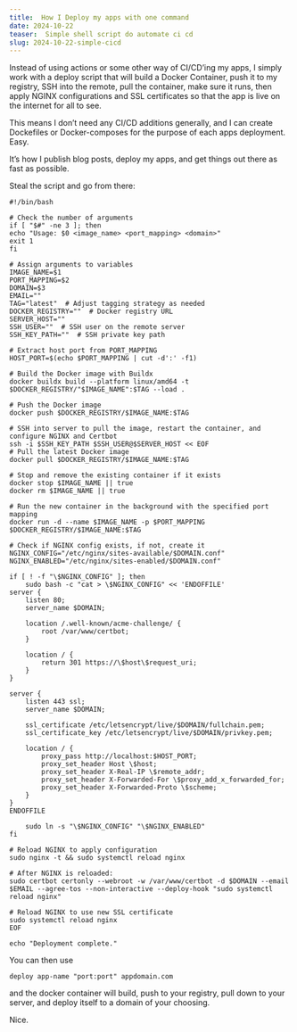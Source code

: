 ```yaml
---
title:  How I Deploy my apps with one command
date: 2024-10-22
teaser:  Simple shell script do automate ci cd
slug: 2024-10-22-simple-cicd
---
```


Instead of using actions or some other way of CI/CD’ing my apps, I simply work with a deploy script that will build a Docker Container, push it to my registry, SSH into the remote, pull the container, make sure it runs, then apply NGINX configurations and SSL certificates so that the app is live on the internet for all to see.

This means I don’t need any CI/CD additions generally, and I can create Dockefiles or Docker-composes for the purpose of each apps deployment. Easy.

It’s how I publish blog posts, deploy my apps, and get things out there as fast as possible.

Steal the script and go from there:

```
#!/bin/bash

# Check the number of arguments
if [ "$#" -ne 3 ]; then
echo "Usage: $0 <image_name> <port_mapping> <domain>"
exit 1
fi

# Assign arguments to variables
IMAGE_NAME=$1
PORT_MAPPING=$2
DOMAIN=$3
EMAIL=""
TAG="latest"  # Adjust tagging strategy as needed
DOCKER_REGISTRY=""  # Docker registry URL
SERVER_HOST=""
SSH_USER=""  # SSH user on the remote server
SSH_KEY_PATH=""  # SSH private key path

# Extract host port from PORT_MAPPING
HOST_PORT=$(echo $PORT_MAPPING | cut -d':' -f1)

# Build the Docker image with Buildx
docker buildx build --platform linux/amd64 -t $DOCKER_REGISTRY/"$IMAGE_NAME":$TAG --load .

# Push the Docker image
docker push $DOCKER_REGISTRY/$IMAGE_NAME:$TAG

# SSH into server to pull the image, restart the container, and configure NGINX and Certbot
ssh -i $SSH_KEY_PATH $SSH_USER@$SERVER_HOST << EOF
# Pull the latest Docker image
docker pull $DOCKER_REGISTRY/$IMAGE_NAME:$TAG

# Stop and remove the existing container if it exists
docker stop $IMAGE_NAME || true
docker rm $IMAGE_NAME || true

# Run the new container in the background with the specified port mapping
docker run -d --name $IMAGE_NAME -p $PORT_MAPPING $DOCKER_REGISTRY/$IMAGE_NAME:$TAG

# Check if NGINX config exists, if not, create it
NGINX_CONFIG="/etc/nginx/sites-available/$DOMAIN.conf"
NGINX_ENABLED="/etc/nginx/sites-enabled/$DOMAIN.conf"

if [ ! -f "\$NGINX_CONFIG" ]; then
    sudo bash -c "cat > \$NGINX_CONFIG" << 'ENDOFFILE'
server {
    listen 80;
    server_name $DOMAIN;

    location /.well-known/acme-challenge/ {
        root /var/www/certbot;
    }

    location / {
        return 301 https://\$host\$request_uri;
    }
}

server {
    listen 443 ssl;
    server_name $DOMAIN;

    ssl_certificate /etc/letsencrypt/live/$DOMAIN/fullchain.pem;
    ssl_certificate_key /etc/letsencrypt/live/$DOMAIN/privkey.pem;

    location / {
        proxy_pass http://localhost:$HOST_PORT;
        proxy_set_header Host \$host;
        proxy_set_header X-Real-IP \$remote_addr;
        proxy_set_header X-Forwarded-For \$proxy_add_x_forwarded_for;
        proxy_set_header X-Forwarded-Proto \$scheme;
    }
}
ENDOFFILE

    sudo ln -s "\$NGINX_CONFIG" "\$NGINX_ENABLED"
fi

# Reload NGINX to apply configuration
sudo nginx -t && sudo systemctl reload nginx

# After NGINX is reloaded:
sudo certbot certonly --webroot -w /var/www/certbot -d $DOMAIN --email $EMAIL --agree-tos --non-interactive --deploy-hook "sudo systemctl reload nginx"

# Reload NGINX to use new SSL certificate
sudo systemctl reload nginx
EOF

echo "Deployment complete."
```

You can then use

`deploy app-name "port:port" appdomain.com`

and the docker container will build, push to your registry, pull down to your server, and deploy itself to a domain of your choosing.

Nice.
